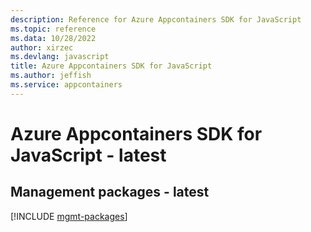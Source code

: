 ```yaml
---
description: Reference for Azure Appcontainers SDK for JavaScript
ms.topic: reference
ms.data: 10/28/2022
author: xirzec
ms.devlang: javascript
title: Azure Appcontainers SDK for JavaScript
ms.author: jeffish
ms.service: appcontainers
---
```

# Azure Appcontainers SDK for JavaScript - latest

## Management packages - latest
[!INCLUDE [mgmt-packages](appcontainers-mgmt-index.md)]